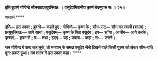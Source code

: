 **इति ब्रुवाणे गोविन्दे सौभराट्प्रत्युपस्थित: ।** **वसुदेवमिवानीय कृष्णं चेदमुवाच स: ॥ २५॥** 

शब्दार्थ **** 

**इति—** **इस प्रकार** **; ब्रुवाणे—** **कहते हुए** **; गोविन्दे—** **कृष्ण के** **; सौभ-राट्—** **सौभ का स्वामी (शाल्व)** **; प्रत्युपस्थित:—** **आगे** **आया** **; वसुदेवम्—** **कृष्ण के पिता वसुदेव** **; इव—** **स²श** **; आनीय—** **आगे करके** **; कृष्णम्—** **कृष्ण से** **; च—** **तथा** **; इदम्—** **यह** **;** **उवाच—** **कहा** **; स:—** **उसने।** **.** 

**जब गोविन्द ये शब्द कह चुके, तो भगवान् के समक्ष वसुदेव जैसे दिखने वाले किसी पुरुष** **को लेकर सौभ-पति पुन: प्रकट हुआ। तब शाल्व ने इस प्रकार कहा।** **** 